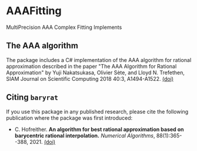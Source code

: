 # AAAFitting
 MultiPrecision AAA Complex Fitting Implements

## The AAA algorithm

The package includes a C# implementation of the AAA algorithm for rational
approximation described in the paper "The AAA Algorithm for Rational
Approximation" by Yuji Nakatsukasa, Olivier Sète, and Lloyd N. Trefethen, SIAM
Journal on Scientific Computing 2018 40:3, A1494-A1522.
[(doi)](https://doi.org/10.1137/16M1106122)

## Citing ``baryrat``

If you use this package in any published research, please cite the following publication where the package was first introduced:

* C. Hofreither. **An algorithm for best rational approximation based on barycentric rational interpolation.**
  *Numerical Algorithms*, 88(1):365--388, 2021. [(doi)](https://doi.org/10.1007/s11075-020-01042-0)

